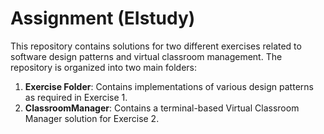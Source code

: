 # Assignment (EIstudy)

This repository contains solutions for two different exercises related to software design patterns and virtual classroom management. The repository is organized into two main folders:

1. **Exercise Folder**: Contains implementations of various design patterns as required in Exercise 1.
2. **ClassroomManager**: Contains a terminal-based Virtual Classroom Manager solution for Exercise 2.
